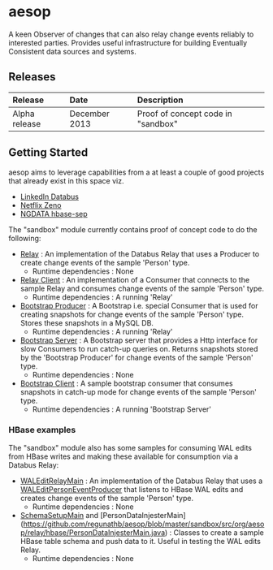 aesop
=====

A keen Observer of changes that can also relay change events reliably to interested parties. Provides useful infrastructure for 
building Eventually Consistent data sources and systems.

## Releases

| Release | Date | Description |
|:------------|:----------------|:------------|
| Alpha release    | December 2013      |    Proof of concept code in "sandbox"

## Getting Started

aesop aims to leverage capabilities from a at least a couple of good projects that already exist in this space viz.

* [LinkedIn Databus](https://github.com/linkedin/databus) 
* [Netflix Zeno](https://github.com/Netflix/zeno)
* [NGDATA hbase-sep](https://github.com/NGDATA/hbase-indexer/tree/master/hbase-sep)
  
The "sandbox" module currently contains proof of concept code to do the following:

* [Relay](https://github.com/regunathb/aesop/blob/master/sandbox/src/org/aesop/relay/RelayMain.java) : An implementation of the Databus Relay that uses a Producer to create change events of the sample 'Person' type. 
    * Runtime dependencies : None
* [Relay Client](https://github.com/regunathb/aesop/blob/master/sandbox/src/org/aesop/relay/RelayClientMain.java) : An implementation of a Consumer that connects to the sample Relay and consumes change events of the sample 'Person' type.
    * Runtime dependencies : A running 'Relay' 
* [Bootstrap Producer](https://github.com/regunathb/aesop/blob/master/sandbox/src/org/aesop/bootstrap/GenericBootstrapProducerMain.java) : A Bootstrap i.e. special Consumer that is used for creating snapshots for change events of the sample 'Person' type. Stores these snapshots in a MySQL DB.
    * Runtime dependencies : A running 'Relay' 
* [Bootstrap Server](https://github.com/regunathb/aesop/blob/master/sandbox/src/org/aesop/bootstrap/GenericBootstrapHttpServerMain.java) : A Bootstrap server that provides a Http interface for slow Consumers to run catch-up queries on. Returns snapshots stored by the 'Bootstrap Producer' for change events of the sample 'Person' type.
    * Runtime dependencies : None
* [Bootstrap Client](https://github.com/regunathb/aesop/blob/master/sandbox/src/org/aesop/bootstrap/PersonBootstrapClientMain.java) : A sample bootstrap consumer that consumes snapshots in catch-up mode for change events of the sample 'Person' type. 
    * Runtime dependencies : A running 'Bootstrap Server' 
    
### HBase examples

The "sandbox" module also has some samples for consuming WAL edits from HBase writes and making these
available for consumption via a Databus Relay:

* [WALEditRelayMain](https://github.com/regunathb/aesop/blob/master/sandbox/src/org/aesop/relay/hbase/WALEditRelayMain.java) : An implementation of the Databus Relay that uses a [WALEditPersonEventProducer](https://github.com/regunathb/aesop/blob/master/sandbox/src/org/aesop/relay/hbase/WALEditPersonEventProducer.java) that listens to HBase WAL edits and creates change events of the sample 'Person' type.
    * Runtime dependencies : None
* [SchemaSetupMain](https://github.com/regunathb/aesop/blob/master/sandbox/src/org/aesop/relay/hbase/SchemaSetupMain.java) and [PersonDataInjesterMain] (https://github.com/regunathb/aesop/blob/master/sandbox/src/org/aesop/relay/hbase/PersonDataInjesterMain.java) : Classes to create a sample HBase table schema and push data to it. Useful in testing the WAL edits Relay.
    * Runtime dependencies : None
